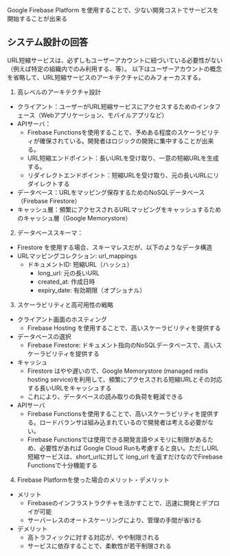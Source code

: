 Google Firebase Platform を使用することで、少ない開発コストでサービスを開始することが出来る

## システム設計の回答

URL短縮サービスは、必ずしもユーザーアカウントに紐づいている必要性がない（例えば特定の組織内でのみ利用する、等）。
以下はユーザーアカウントの概念を省略して、URL短縮サービスのアーキテクチャにのみフォーカスする。

1. 高レベルのアーキテクチャ設計
  - クライアント：ユーザーがURL短縮サービスにアクセスするためのインタフェース（Webアプリケーション、モバイルアプリなど）
  - APIサーバ：
    - Firebase Functionsを使用することで、予めある程度のスケーラビリティが確保されている。開発者はロジックの開発に集中することが出来る。
    - URL短縮エンドポイント：長いURLを受け取り、一意の短縮URLを生成する。
    - リダイレクトエンドポイント：短縮URLを受け取り、元の長いURLにリダイレクトする
  - データベース：URLをマッピング保存するためのNoSQLデータベース（Firebase Firestore）
  - キャッシュ層：頻繁にアクセスされるURLマッピングをキャッシュするためのキャッシュ層（Google Memorystore）

2. データベーススキーマ：
  - Firestore を使用する場合、スキーマレスだが、以下のようなデータ構造
  - URLマッピングコレクション: url_mappings
    - ドキュメントID: 短縮URL（ハッシュ）
      - long_url: 元の長いURL
      - created_at: 作成日時
      - expiry_date: 有効期限（オプショナル）

3. スケーラビリティと高可用性の戦略
  - クライアント画面のホスティング
    - Firebase Hosting を使用することで、高いスケーラビリティを提供する
  - データベースの選択
    - Firebase Firestore: ドキュメント指向のNoSQLデータベースで、高いスケーラビリティを提供する
  - キャッシュ
    - Firestore はやや遅いので、Google Memorystore (managed redis hosting service)を利用して、頻繁にアクセスされる短縮URLとその対応する長いURLをキャッシュする
    - これにより、データベースの読み取りの負荷を軽減できる
  - APIサーバ
    - Firebase Functionsを使用することで、高いスケーラビリティを提供する。ロードバランサは組み込まれているので開発者は考える必要がない。
    - Firebase Functionsでは使用できる開発言語やメモリに制限があるため、必要性があれば Google Cloud Runも考慮すると良い。ただしURL短縮サービスは、short_urlに対して long_url を返すだけなのでFirebase Functionsで十分機能する

4. Firebase Platformを使った場合のメリット・デメリット
  - メリット
    - Firebaseのインフラストラクチャを活かすことで、迅速に開発とデプロイが可能
    - サーバーレスのオートスケーリングにより、管理の手間が省ける
  - デメリット
    - 高トラフィックに対する対応が、やや制限される
    - サービスに依存することで、柔軟性が若干制限される
 